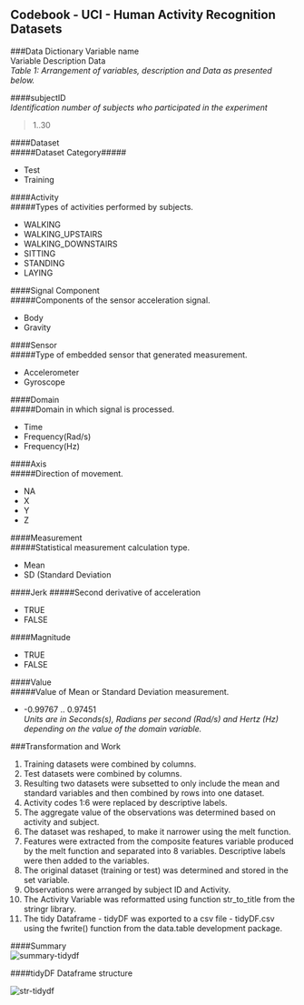 ## Codebook - UCI - Human Activity Recognition Datasets
###Data Dictionary
Variable name	
Variable Description
                    Data	
*Table 1: Arrangement of variables, description and Data as presented below.*


####subjectID			
*Identification number of subjects who participated in the experiment*
> 1..30

####Dataset			
#####Dataset Category#####        
* Test  
* Training

####Activity			
#####Types of activities performed by subjects.  
* WALKING	
* WALKING_UPSTAIRS	
* WALKING_DOWNSTAIRS	
* SITTING	
* STANDING	
* LAYING	

####Signal Component			
#####Components of the sensor acceleration signal.    	
* Body	
* Gravity	

####Sensor			
#####Type of embedded sensor that generated measurement.  	
* Accelerometer	
* Gyroscope	

####Domain			
#####Domain in which signal is processed.  	
* Time 	
* Frequency(Rad/s)	
* Frequency(Hz)	

####Axis			
#####Direction of movement.  	
* NA	
* X	
* Y	
* Z	

####Measurement			
#####Statistical measurement calculation type. 	
* Mean	
* SD (Standard Deviation	
    
####Jerk
#####Second derivative of acceleration  	
* TRUE	
* FALSE	
    
####Magnitude			
    
* TRUE	
* FALSE	
    
####Value	 
#####Value of Mean or Standard Deviation measurement.  	
* -0.99767 .. 0.97451	
*Units are in Seconds(s), Radians per second (Rad/s) and Hertz (Hz) depending on the value of the domain variable.*   
    
###Transformation and Work
1) Training datasets were combined by columns.
2) Test datasets were combined by columns.
3) Resulting two datasets were subsetted to only include the mean and standard variables and then combined by rows into one dataset.
4) Activity codes 1:6 were replaced by descriptive labels.
5) The aggregate value of the observations was determined based on activity and subject.
6) The dataset was reshaped, to make it narrower using the melt function.
7) Features were extracted from the composite features variable produced by the melt function and separated into 8 variables. Descriptive labels were then added to the variables.
8) The original dataset (training or test) was determined and stored in the set variable.
9) Observations were arranged by subject ID and Activity.
10) The Activity Variable was reformatted using function str_to_title from the stringr library.
11) The tidy Dataframe - tidyDF was exported to a csv file - tidyDF.csv using the fwrite() function from the data.table development package.


####Summary  
![summary-tidydf](https://cloud.githubusercontent.com/assets/21977957/19243829/3c06ed88-8f11-11e6-8566-7161f4e47b19.jpg)


####tidyDF Dataframe structure

![str-tidydf](https://cloud.githubusercontent.com/assets/21977957/19243833/42c4d086-8f11-11e6-9696-011449b32ced.JPG)
